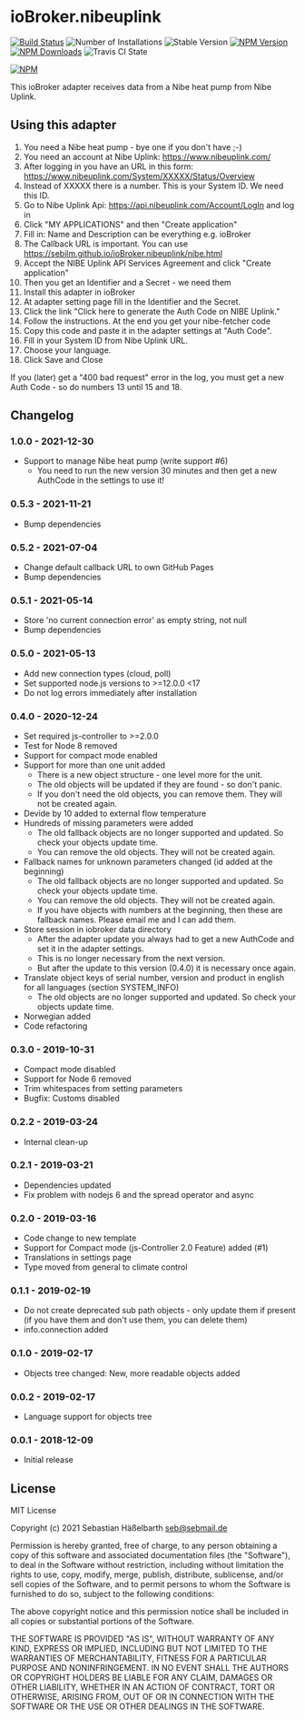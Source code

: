 # ioBroker.nibeuplink
[![Build Status](https://github.com/sebilm/ioBroker.nibeuplink/workflows/Test%20and%20Release/badge.svg)](https://github.com/sebilm/ioBroker.nibeuplink/actions/workflows/test-and-release.yml)
![Number of Installations](http://iobroker.live/badges/nibeuplink-installed.svg)
![Stable Version](http://iobroker.live/badges/nibeuplink-stable.svg)
[![NPM Version](https://img.shields.io/npm/v/iobroker.nibeuplink.svg)](https://nodei.co/npm/iobroker.nibeuplink/)
[![NPM Downloads](https://img.shields.io/npm/dm/iobroker.nibeuplink.svg)](https://nodei.co/npm/iobroker.nibeuplink/)
![Travis CI State](https://travis-ci.org/sebilm/ioBroker.nibeuplink.svg?branch=master)

[![NPM](https://nodei.co/npm/iobroker.nibeuplink.png?downloads=true)](https://nodei.co/npm/iobroker.nibeuplink/)

This ioBroker adapter receives data from a Nibe heat pump from Nibe Uplink.

## Using this adapter

1. You need a Nibe heat pump - bye one if you don't have ;-)
2. You need an account at Nibe Uplink: https://www.nibeuplink.com/
3. After logging in you have an URL in this form: https://www.nibeuplink.com/System/XXXXX/Status/Overview
4. Instead of XXXXX there is a number. This is your System ID. We need this ID.
5. Go to Nibe Uplink Api: https://api.nibeuplink.com/Account/LogIn and log in
6. Click "MY APPLICATIONS" and then "Create application"
7. Fill in: Name and Description can be everything e.g. ioBroker
8. The Callback URL is important. You can use https://sebilm.github.io/ioBroker.nibeuplink/nibe.html
9. Accept the NIBE Uplink API Services Agreement and click "Create application"
10. Then you get an Identifier and a Secret - we need them
11. Install this adapter in ioBroker
12. At adapter setting page fill in the Identifier and the Secret.
13. Click the link "Click here to generate the Auth Code on NIBE Uplink."
14. Follow the instructions. At the end you get your nibe-fetcher code
15. Copy this code and paste it in the adapter settings at "Auth Code".
16. Fill in your System ID from Nibe Uplink URL.
17. Choose your language.
18. Click Save and Close

If you (later) get a "400 bad request" error in the log, you must get a new Auth Code - so do numbers 13 until 15 and 18.

## Changelog

### 1.0.0 - 2021-12-30
* Support to manage Nibe heat pump (write support #6)
  - You need to run the new version 30 minutes and then get a new AuthCode in the settings to use it!

### 0.5.3 - 2021-11-21
* Bump dependencies

### 0.5.2 - 2021-07-04
* Change default callback URL to own GitHub Pages
* Bump dependencies

### 0.5.1 - 2021-05-14
* Store 'no current connection error' as empty string, not null
* Bump dependencies

### 0.5.0 - 2021-05-13
* Add new connection types (cloud, poll)
* Set supported node.js versions to >=12.0.0 <17
* Do not log errors immediately after installation

### 0.4.0 - 2020-12-24
* Set required js-controller to >=2.0.0
* Test for Node 8 removed
* Support for compact mode enabled
* Support for more than one unit added
  - There is a new object structure - one level more for the unit.
  - The old objects will be updated if they are found - so don't panic.
  - If you don't need the old objects, you can remove them. They will not be created again.
* Devide by 10 added to external flow temperature
* Hundreds of missing parameters were added
  - The old fallback objects are no longer supported and updated. So check your objects update time.
  - You can remove the old objects. They will not be created again.
* Fallback names for unknown parameters changed (id added at the beginning)
  - The old fallback objects are no longer supported and updated. So check your objects update time.
  - You can remove the old objects. They will not be created again.
  - If you have objects with numbers at the beginning, then these are fallback names. Please email me and I can add them.
* Store session in iobroker data directory
  - After the adapter update you always had to get a new AuthCode and set it in the adapter settings.
  - This is no longer necessary from the next version.
  - But after the update to this version (0.4.0) it is necessary once again.
* Translate object keys of serial number, version and product in english for all languages (section SYSTEM_INFO)
  - The old objects are no longer supported and updated. So check your objects update time.
* Norwegian added
* Code refactoring

### 0.3.0 - 2019-10-31
* Compact mode disabled
* Support for Node 6 removed
* Trim whitespaces from setting parameters
* Bugfix: Customs disabled

### 0.2.2 - 2019-03-24
* Internal clean-up

### 0.2.1 - 2019-03-21
* Dependencies updated
* Fix problem with nodejs 6 and the spread operator and async

### 0.2.0 - 2019-03-16
* Code change to new template
* Support for Compact mode (js-Controller 2.0 Feature) added (#1)
* Translations in settings page
* Type moved from general to climate control

### 0.1.1 - 2019-02-19
* Do not create deprecated sub path objects - only update them if present (if you have them and don't use them, you can delete them)
* info.connection added

### 0.1.0 - 2019-02-17
* Objects tree changed: New, more readable objects added

### 0.0.2 - 2019-02-17
* Language support for objects tree

### 0.0.1 - 2018-12-09
* Initial release

## License
MIT License

Copyright (c) 2021 Sebastian Häßelbarth <seb@sebmail.de>

Permission is hereby granted, free of charge, to any person obtaining a copy
of this software and associated documentation files (the "Software"), to deal
in the Software without restriction, including without limitation the rights
to use, copy, modify, merge, publish, distribute, sublicense, and/or sell
copies of the Software, and to permit persons to whom the Software is
furnished to do so, subject to the following conditions:

The above copyright notice and this permission notice shall be included in all
copies or substantial portions of the Software.

THE SOFTWARE IS PROVIDED "AS IS", WITHOUT WARRANTY OF ANY KIND, EXPRESS OR
IMPLIED, INCLUDING BUT NOT LIMITED TO THE WARRANTIES OF MERCHANTABILITY,
FITNESS FOR A PARTICULAR PURPOSE AND NONINFRINGEMENT. IN NO EVENT SHALL THE
AUTHORS OR COPYRIGHT HOLDERS BE LIABLE FOR ANY CLAIM, DAMAGES OR OTHER
LIABILITY, WHETHER IN AN ACTION OF CONTRACT, TORT OR OTHERWISE, ARISING FROM,
OUT OF OR IN CONNECTION WITH THE SOFTWARE OR THE USE OR OTHER DEALINGS IN THE
SOFTWARE.
